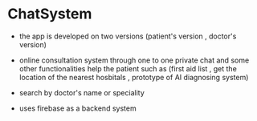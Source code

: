 # ChatSystem 

- the app is developed on two versions (patient's version , doctor's version)

- online consultation system through one to one private chat and some other functionalities help the patient such as 
(first aid list , get the location of the nearest hosbitals , prototype of AI diagnosing system)

- search by doctor's name or speciality 

- uses firebase as a backend system

